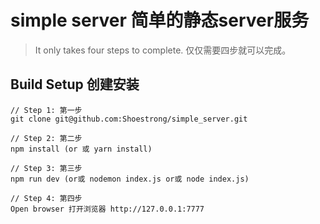 # simple server 简单的静态server服务

> It only takes four steps to complete. 仅仅需要四步就可以完成。

## Build Setup 创建安装

```
// Step 1: 第一步
git clone git@github.com:Shoestrong/simple_server.git

// Step 2: 第二步
npm install (or 或 yarn install)

// Step 3: 第三步
npm run dev (or或 nodemon index.js or或 node index.js)

// Step 4: 第四步
Open browser 打开浏览器 http://127.0.0.1:7777
```


